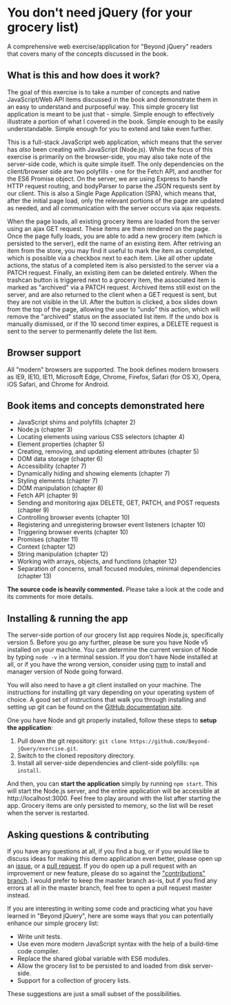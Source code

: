 # You don't need jQuery (for your grocery list)

A comprehensive web exercise/application for "Beyond jQuery" readers that covers many of the concepts discussed in the book.


## What is this and how does it work?

The goal of this exercise is to take a number of concepts and native 
JavaScript/Web API items discussed in the book and demonstrate them in an easy
to understand and purposeful way. This simple grocery list application is meant
to be just that - simple. Simple enough to effectively illustrate a portion 
of what I covered in the book. Simple enough to be easily understandable. Simple
enough for you to extend and take even further.

This is a full-stack JavaScript web application, which means that the server has _also_
been creating with JavaScript (Node.js). While the focus of this exercise is primarily 
on the browser-side, you may also take note of the server-side code, which is quite 
simple itself. The only dependencies on the client/browser side are two polyfills - 
one for the Fetch API, and another for the ES6 Promise object. On the server, we are
using Express to handle HTTP request routing, and bodyParser to parse the JSON
requests sent by our client. This is also a Single Page Application (SPA), which means
that, after the initial page load, only the relevant portions of the page are updated
as needed, and all communication with the server occurs via ajax requests.

When the page loads, all existing grocery items are loaded from the server using
an ajax GET request. These items are then rendered on the page. Once the page fully
loads, you are able to add a new grocery item (which is persisted to the server),
edit the name of an existing item. After retriving an item from the store, 
you may find it useful to mark the item as completed, which is possible via a checkbox
next to each item. Like all other update actions, the status of a completed item is also
persisted to the server via a PATCH request. Finally, an existing item can be 
deleted entirely. When the trashcan button is triggered next to a grocery item, 
the associated item is marked as "archived" via a PATCH request. Archived items 
still exist on the server, and are also returned to the client when a GET request 
is sent, but they are not visible in the UI. After the button is clicked, a box 
slides down from the top of the page, allowing the user to "undo" this action, 
which will remove the "archived" status on the associated list item. If the 
undo box is manually dismissed, or if the 10 second timer expires, a DELETE request is
sent to the server to permenantly delete the list item.


## Browser support

All "modern" browsers are supported. The book defines modern browsers as IE9, IE10,
IE11, Microsoft Edge, Chrome, Firefox, Safari (for OS X), Opera, iOS Safari, and
Chrome for Android.


## Book items and concepts demonstrated here

* JavaScript shims and polyfills (chapter 2)
* Node.js (chapter 3)
* Locating elements using various CSS selectors (chapter 4)
* Element properties (chapter 5)
* Creating, removing, and updating element attributes (chapter 5)
* DOM data storage (chapter 6)
* Accessibility (chapter 7)
* Dynamically hiding and showing elements (chapter 7)
* Styling elements (chapter 7)
* DOM manipulation (chapter 8)
* Fetch API (chapter 9)
* Sending and monitoring ajax DELETE, GET, PATCH, and POST requests (chapter 9)
* Controlling browser events (chapter 10)
* Registering and unregistering browser event listeners (chapter 10)
* Triggering browser events (chapter 10)
* Promises (chapter 11)
* Context (chapter 12)
* String manipulation (chapter 12)
* Working with arrays, objects, and functions (chapter 12)
* Separation of concerns, small focused modules, minimal dependencies (chapter 13)

**The source code is heavily commented.** Please take a look at the code and its comments for more details.

## Installing & running the app

The server-side portion of our grocery list app requires Node.js, specifically version 5.
Before you go any further, please be sure you have Node v5 installed on your machine. You can
determine the current version of Node by typing `node -v` in a terminal session. If you don't
have Node installed at all, or if you have the wrong version, consider using [nvm] to install
and manager version of Node going forward.

You will also need to have a git client installed on your machine. The instructions for installing
git vary depending on your operating system of choice. A good set of instructions that walk you through
installing and setting up git can be found on the [GitHub documentation site][github-git].

One you have Node and git properly installed, follow these steps to **setup the application**:

1. Pull down the git repository: `git clone https://github.com/Beyond-jQuery/exercise.git`.
2. Switch to the cloned repository directory.
3. Install all server-side dependencies and client-side polyfills: `npm install`.

And then, you can **start the application** simply by running `npm start`. This will start
the Node.js server, and the entire application will be accessible at http://localhost:3000.
Feel free to play around with the list after starting the app. Grocery items are only persisted 
to memory, so the list will be reset when the server is restarted.


## Asking questions & contributing

If you have any questions at all, if you find a bug, or if you would like to discuss ideas for
making this demo application even better, please open up an [issue][issue-tracker], or a [pull request][pull-requests].
If you do open up a pull request with an improvement or new feature, please do so against the 
["contributions" branch][contributions-branch]. I would prefer to keep the master branch as-is, but if you
find any errors at all in the master branch, feel free to open a pull request master instead.

If you are interesting in writing some code and practicing what you have learned in "Beyond jQuery", 
here are some ways that you can potentially enhance our simple grocery list:

- Write unit tests.
- Use even more modern JavaScript syntax with the help of a build-time code compiler.
- Replace the shared global variable with ES6 modules.
- Allow the grocery list to be persisted to and loaded from disk server-side.
- Support for a collection of grocery lists.

These suggestions are just a small subset of the possibilities. 


[contributions-branch]: https://github.com/Beyond-jQuery/exercise/tree/contributions
[github-git]: https://help.github.com/articles/set-up-git/
[issue-tracker]: https://github.com/Beyond-jQuery/exercise/issues
[nvm]: https://github.com/creationix/nvm
[pull-requests]: https://github.com/Beyond-jQuery/exercise/pulls
